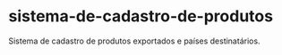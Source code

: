 # sistema-de-cadastro-de-produtos
 Sistema de cadastro de produtos exportados e países destinatários. 
